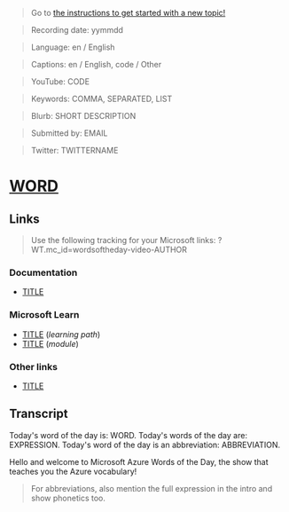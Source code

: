 > Go to [the instructions to get started with a new topic!](https://github.com/lbugnion/wordsoftheday-md/blob/master/instructions/contributing-synopsis.md)

> Recording date: yymmdd

> Language: en / English

> Captions: en / English, code / Other

> YouTube: CODE

> Keywords: COMMA, SEPARATED, LIST

> Blurb: SHORT DESCRIPTION

> Submitted by: EMAIL

> Twitter: TWITTERNAME

# [WORD](/topic/en/WORD)

<!-- YOUTUBEEMBED -->

<!-- LANGUAGESTITLE -->

<!-- OTHERLANGUAGES -->

<!-- DOWNLOAD-CAPTIONS -->

## Links

> Use the following tracking for your Microsoft links: ?WT.mc_id=wordsoftheday-video-AUTHOR

### Documentation

- [TITLE](LINK)

### Microsoft Learn

- [TITLE](LINK) (*learning path*)
- [TITLE](LINK) (*module*)

### Other links

- [TITLE](LINK)

<!-- DOWNLOAD -->

## Transcript

Today's word of the day is: WORD. 
Today's words of the day are: EXPRESSION. 
Today's word of the day is an abbreviation: ABBREVIATION. 

Hello and welcome to Microsoft Azure Words of the Day, the show that teaches you the Azure vocabulary!

> For abbreviations, also mention the full expression in the intro and show phonetics too.